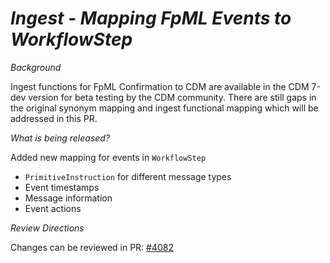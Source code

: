 # *Ingest - Mapping FpML Events to WorkflowStep*

_Background_

Ingest functions for FpML Confirmation to CDM are available in the CDM 7-dev version for beta testing by the CDM community. There are still gaps in the original synonym mapping and ingest functional mapping which will be addressed in this PR.

_What is being released?_

Added new mapping for events in `WorkflowStep`
- `PrimitiveInstruction` for different message types
- Event timestamps
- Message information
- Event actions

_Review Directions_

Changes can be reviewed in PR: [#4082](https://github.com/finos/common-domain-model/pull/4082)